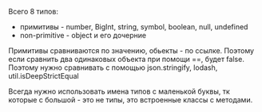 Всего 8 типов:
- примитивы - number, BigInt, string, symbol, boolean, null, undefined
- non-primitive - object и его дочерние

Примитивы сравниваются по значению, обьекты - по ссылке. Поэтому если сравнить два одинаковых объекта при помощи ==, будет false.
Поэтому нужно сравнивать с помощью json.stringify, lodash, util.isDeepStrictEqual

Всегда нужно использовать имена типов с маленькой буквы, тк которые с  большой - это не типы, это встроенные классы с методами.
